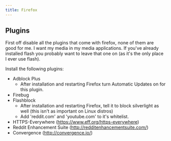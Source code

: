 ```yaml
---
title: Firefox
---
```


## Plugins

First off disable all the plugins that come with firefox, none of them are good
for me. I want my media in my media applications. If you've already installed
  flash you probably want to leave that one on (as it's the only place I ever
  use flash).

Install the following plugins:

* Adblock Plus
  * After installation and restarting Firefox turn Automatic Updates on for this plugin.
* Firebug
* Flashblock
  * After installation and restarting Firefox, tell it to block silverlight as well (this isn't as important on Linux distros)
  * Add 'reddit.com' and 'youtube.com' to it's whitelist.
* HTTPS-Everywhere (https://www.eff.org/https-everywhere)
* Reddit Enhancement Suite (http://redditenhancementsuite.com/)
* Convergence (http://convergence.io/)

